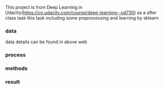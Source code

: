 This project is from Deep Learning in Udacity(https://cn.udacity.com/course/deep-learning--ud730) as a after class task
this task including some preprocessing and learning by sklearn
### data
data details can be found in above web
### process
### methods
### result
